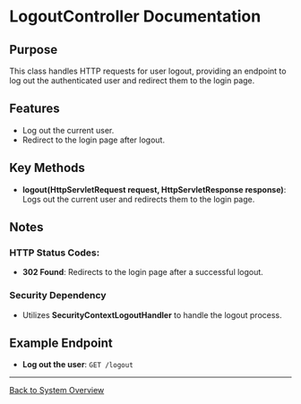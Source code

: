 # LogoutController Documentation

## Purpose

This class handles HTTP requests for user logout, providing an endpoint to log out the authenticated user and redirect them to the login page.

## Features

- Log out the current user.
- Redirect to the login page after logout.

## Key Methods

- **logout(HttpServletRequest request, HttpServletResponse response)**: Logs out the current user and redirects them to the login page.

## Notes

### HTTP Status Codes:

- **302 Found**: Redirects to the login page after a successful logout.

### Security Dependency

- Utilizes **SecurityContextLogoutHandler** to handle the logout process.

## Example Endpoint

- **Log out the user**: `GET /logout`

---

[Back to System Overview](../system-overview.md)
